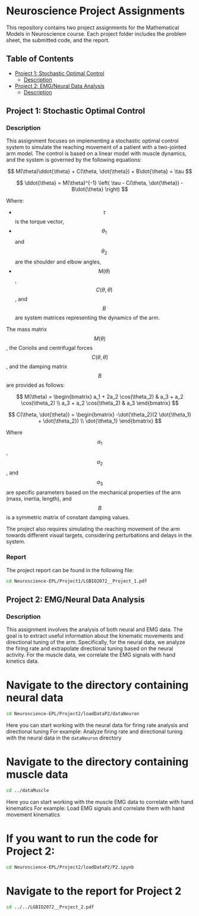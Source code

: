 # Neuroscience Project Assignments

This repository contains two project assignments for the Mathematical Models in Neuroscience course. Each project folder includes the problem sheet, the submitted code, and the report.

## Table of Contents

- [Project 1: Stochastic Optimal Control](#project-1-neuroscience)
  - [Description](#description)
- [Project 2: EMG/Neural Data Analysis](#project-2-emg-neural-data-analysis)
  - [Description](#description)

## Project 1: Stochastic Optimal Control

### Description

This assignment focuses on implementing a stochastic optimal control system to simulate the reaching movement of a patient with a two-jointed arm model. The control is based on a linear model with muscle dynamics, and the system is governed by the following equations:

$$
M(\theta)\ddot{\theta} + C(\theta, \dot{\theta}) + B\dot{\theta} = \tau
$$

$$
\ddot{\theta} = M(\theta)^{-1} \left( \tau - C(\theta, \dot{\theta}) - B\dot{\theta} \right)
$$

Where:
- $$\tau$$ is the torque vector,
- $$\theta_1$$ and $$\theta_2$$ are the shoulder and elbow angles,
- $$M(\theta)$$, $$C(\theta, \dot{\theta})$$, and $$B$$ are system matrices representing the dynamics of the arm.

The mass matrix $$M(\theta)$$, the Coriolis and centrifugal forces $$C(\theta, \dot{\theta})$$, and the damping matrix $$B$$ are provided as follows:

$$
M(\theta) = \begin{bmatrix} a_1 + 2a_2 \cos(\theta_2) & a_3 + a_2 \cos(\theta_2) \\ a_3 + a_2 \cos(\theta_2) & a_3 \end{bmatrix}
$$

$$
C(\theta, \dot{\theta}) = \begin{bmatrix} -\dot{\theta_2}(2 \dot{\theta_1} + \dot{\theta_2}) \\ \dot{\theta_1} \end{bmatrix}
$$

Where $$a_1$$, $$a_2$$, and $$a_3$$ are specific parameters based on the mechanical properties of the arm (mass, inertia, length), and $$B$$ is a symmetric matrix of constant damping values.

The project also requires simulating the reaching movement of the arm towards different visual targets, considering perturbations and delays in the system.

### Report

The project report can be found in the following file:

```bash
cd Neuroscience-EPL/Project1/LGBIO2072__Project_1.pdf

```

## Project 2: EMG/Neural Data Analysis

### Description

This assignment involves the analysis of both neural and EMG data. The goal is to extract useful information about the kinematic movements and directional tuning of the arm. Specifically, for the neural data, we analyze the firing rate and extrapolate directional tuning based on the neural activity. For the muscle data, we correlate the EMG signals with hand kinetics data.

# Navigate to the directory containing neural data
```bash
cd Neuroscience-EPL/Project2/loadDataP2/dataNeuron
```
Here you can start working with the neural data for firing rate analysis and directional tuning
For example:
Analyze firing rate and directional tuning with the neural data in the `dataNeuron` directory

# Navigate to the directory containing muscle data
```bash
cd ../dataMuscle
```
Here you can start working with the muscle EMG data to correlate with hand kinematics
For example:
Load EMG signals and correlate them with hand movement kinematics

# If you want to run the code for Project 2:
```bash
cd Neuroscience-EPL/Project2/loadDataP2/P2.ipynb
```
# Navigate to the report for Project 2
```bash
cd ../../LGBIO2072__Project_2.pdf
```
